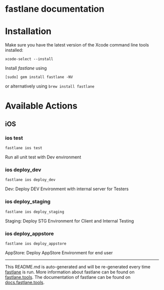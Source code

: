 fastlane documentation
================
# Installation

Make sure you have the latest version of the Xcode command line tools installed:

```
xcode-select --install
```

Install _fastlane_ using
```
[sudo] gem install fastlane -NV
```
or alternatively using `brew install fastlane`

# Available Actions
## iOS
### ios test
```
fastlane ios test
```
Run all unit test with Dev environment
### ios deploy_dev
```
fastlane ios deploy_dev
```
Dev: Deploy DEV Environment with internal server for Testers
### ios deploy_staging
```
fastlane ios deploy_staging
```
Staging: Deploy STG Environment for Client and Internal Testing
### ios deploy_appstore
```
fastlane ios deploy_appstore
```
AppStore: Deploy AppStore Environment for end user

----

This README.md is auto-generated and will be re-generated every time [fastlane](https://fastlane.tools) is run.
More information about fastlane can be found on [fastlane.tools](https://fastlane.tools).
The documentation of fastlane can be found on [docs.fastlane.tools](https://docs.fastlane.tools).
